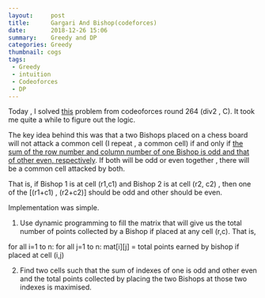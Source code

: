 ```yaml
---
layout:     post
title:      Gargari And Bishop(codeforces)
date:       2018-12-26 15:06
summary:    Greedy and DP
categories: Greedy
thumbnail: cogs
tags:
 - Greedy
 - intuition
 - Codeoforces
 - DP
---
```


Today , I solved [this](https://codeforces.com/contest/463/problem/C) problem from codeoforces round 264 (div2 , C).
It took me quite a while to figure out the logic.

The key idea behind this was that a two Bishops placed on a chess board will not attack a common cell (I repeat , a common cell) 
if and only if <ins>the sum of the row number and column number of one Bishop is odd and that of other even, respectively</ins>. If both 
will be odd or even together , there will be a common cell attacked by both.

That is, if Bishop 1 is at cell (r1,c1) and Bishop 2 is at cell (r2, c2)  , then one of the [(r1+c1) , (r2+c2)] should be odd 
and other should be even.


Implementation was simple.

1. Use dynamic programming to fill the matrix that will give us the total number of points collected by a Bishop if placed at any cell (r,c).
That is, 

for all i=1 to n:
  for all j=1 to n:
        mat[i][j] = total points earned by bishop if placed at cell (i,j)

2. Find two cells such that the sum of indexes of one is odd and other even and the total points collected by placing the two Bishops at those 
two indexes is maximised.



